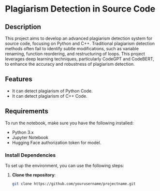 # Plagiarism Detection in Source Code

## Description
This project aims to develop an advanced plagiarism detection system for source code, focusing on Python and C++. Traditional plagiarism detection methods often fail to identify subtle modifications, such as variable renaming, function reordering, and restructuring of loops. This project leverages deep learning techniques, particularly CodeGPT and CodeBERT, to enhance the accuracy and robustness of plagiarism detection.

## Features
- It can detect plagiarism of Python Code.
- It can detect plagiarism of C++ Code.

## Requirements
To run the notebook, make sure you have the following installed:
- Python 3.x
- Jupyter Notebook
- Hugging Face authorization token for model.

### Install Dependencies
To set up the environment, you can use the following steps:

1. **Clone the repository**:
   ```bash
   git clone https://github.com/yourusername/projectname.git

